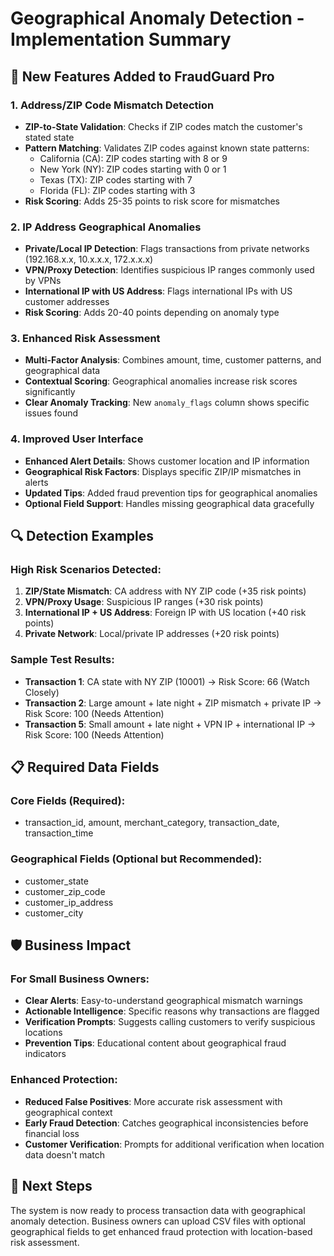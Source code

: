 # Geographical Anomaly Detection - Implementation Summary

## 🎯 **New Features Added to FraudGuard Pro**

### **1. Address/ZIP Code Mismatch Detection**
- **ZIP-to-State Validation**: Checks if ZIP codes match the customer's stated state
- **Pattern Matching**: Validates ZIP codes against known state patterns:
  - California (CA): ZIP codes starting with 8 or 9
  - New York (NY): ZIP codes starting with 0 or 1  
  - Texas (TX): ZIP codes starting with 7
  - Florida (FL): ZIP codes starting with 3
- **Risk Scoring**: Adds 25-35 points to risk score for mismatches

### **2. IP Address Geographical Anomalies**
- **Private/Local IP Detection**: Flags transactions from private networks (192.168.x.x, 10.x.x.x, 172.x.x.x)
- **VPN/Proxy Detection**: Identifies suspicious IP ranges commonly used by VPNs
- **International IP with US Address**: Flags international IPs with US customer addresses
- **Risk Scoring**: Adds 20-40 points depending on anomaly type

### **3. Enhanced Risk Assessment**
- **Multi-Factor Analysis**: Combines amount, time, customer patterns, and geographical data
- **Contextual Scoring**: Geographical anomalies increase risk scores significantly
- **Clear Anomaly Tracking**: New `anomaly_flags` column shows specific issues found

### **4. Improved User Interface**
- **Enhanced Alert Details**: Shows customer location and IP information
- **Geographical Risk Factors**: Displays specific ZIP/IP mismatches in alerts
- **Updated Tips**: Added fraud prevention tips for geographical anomalies
- **Optional Field Support**: Handles missing geographical data gracefully

## 🔍 **Detection Examples**

### **High Risk Scenarios Detected:**
1. **ZIP/State Mismatch**: CA address with NY ZIP code (+35 risk points)
2. **VPN/Proxy Usage**: Suspicious IP ranges (+30 risk points)  
3. **International IP + US Address**: Foreign IP with US location (+40 risk points)
4. **Private Network**: Local/private IP addresses (+20 risk points)

### **Sample Test Results:**
- **Transaction 1**: CA state with NY ZIP (10001) → Risk Score: 66 (Watch Closely)
- **Transaction 2**: Large amount + late night + ZIP mismatch + private IP → Risk Score: 100 (Needs Attention)
- **Transaction 5**: Small amount + late night + VPN IP + international IP → Risk Score: 100 (Needs Attention)

## 📋 **Required Data Fields**

### **Core Fields (Required):**
- transaction_id, amount, merchant_category, transaction_date, transaction_time

### **Geographical Fields (Optional but Recommended):**
- customer_state
- customer_zip_code  
- customer_ip_address
- customer_city

## 🛡️ **Business Impact**

### **For Small Business Owners:**
- **Clear Alerts**: Easy-to-understand geographical mismatch warnings
- **Actionable Intelligence**: Specific reasons why transactions are flagged
- **Verification Prompts**: Suggests calling customers to verify suspicious locations
- **Prevention Tips**: Educational content about geographical fraud indicators

### **Enhanced Protection:**
- **Reduced False Positives**: More accurate risk assessment with geographical context
- **Early Fraud Detection**: Catches geographical inconsistencies before financial loss
- **Customer Verification**: Prompts for additional verification when location data doesn't match

## 🚀 **Next Steps**
The system is now ready to process transaction data with geographical anomaly detection. Business owners can upload CSV files with optional geographical fields to get enhanced fraud protection with location-based risk assessment.
